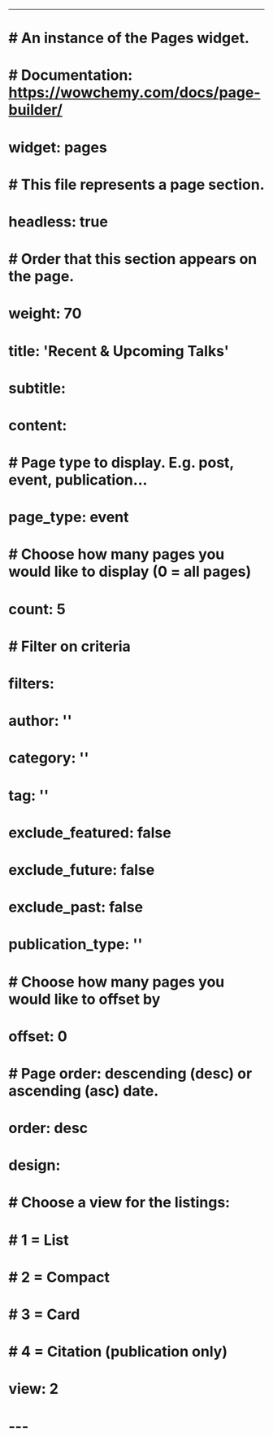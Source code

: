---
# # An instance of the Pages widget.
# # Documentation: https://wowchemy.com/docs/page-builder/
# widget: pages

# # This file represents a page section.
# headless: true

# # Order that this section appears on the page.
# weight: 70

# title: 'Recent & Upcoming Talks'
# subtitle:

# content:
#   # Page type to display. E.g. post, event, publication...
#   page_type: event
#   # Choose how many pages you would like to display (0 = all pages)
#   count: 5
#   # Filter on criteria
#   filters:
#     author: ''
#     category: ''
#     tag: ''
#     exclude_featured: false
#     exclude_future: false
#     exclude_past: false
#     publication_type: ''
#   # Choose how many pages you would like to offset by
#   offset: 0
#   # Page order: descending (desc) or ascending (asc) date.
#   order: desc

# design:
#   # Choose a view for the listings:
#   #   1 = List
#   #   2 = Compact
#   #   3 = Card
#   #   4 = Citation (publication only)
#   view: 2
# ---
